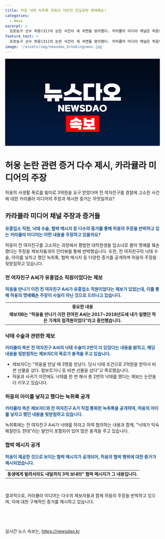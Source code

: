 ```yaml
---
title: 허웅 낙태 녹취록 유튜브 대반전 진실공방 명예훼손! 
categories:
  - News
excerpt: >
  프로농구 선수 허웅(31)의 논란 사건이 새 국면을 맞이했다. 카라큘라 미디어 채널은 허웅의 전 여자친구 A씨에 관한 증거를 공개하며 사건이 재조명될 전망이다. A씨는 유흥업소 직원이었고, 낙태 수술을 했다는 주장을 반박하며 그에 따른 구체적인 증거를 제시했다. 녹취록과 협박 메시지를 공개하며 사건의 실마리를 제시했다. 허웅의 이미지 추락은 불가피하지만 법적 공방에서는 유리한 국면을 맞이할 것으로 보인다.
feature_text: >
  프로농구 선수 허웅(31)의 논란 사건이 새 국면을 맞이했다. 카라큘라 미디어 채널은 허웅의 전 여자친구 A씨에 관한 증거를 공개하며 사건이 재조명될 전망이다. A씨는 유흥업소 직원이었고, 낙태 수술을 했다는 주장을 반박하며 그에 따른 구체적인 증거를 제시했다. 녹취록과 협박 메시지를 공개하며 사건의 실마리를 제시했다. 허웅의 이미지 추락은 불가피하지만 법적 공방에서는 유리한 국면을 맞이할 것으로 보인다.
image: '/assets/img/newsdao_breakingnews.jpg'
---
```


<p><img src="/assets/img/newsdao_breakingnews.jpg" alt="ranknews 속보" /></p>

<h1>허웅 논란 관련 증거 다수 제시, 카라큘라 미디어의 주장</h1>

<p data-ke-size="size16">허웅의 사생활 폭로를 빌미로 3억원을 요구 받았다며 전 여자친구를 경찰에 고소한 사건에 대한 카라큘라 미디어의 주장과 제시한 증거는 무엇일까요?</p>

<h2 data-ke-size="size26">카라큘라 미디어 채널 주장과 증거들</h2>

<p><b><span style="color: #1a5490;">유흥업소 직원, 낙태 수술, 협박 메시지 등 다수의 증거를 통해 허웅의 주장을 반박하고 있는 카라큘라 미디어는 어떤 내용을 주장하고 있을까요?</span></b></p>

<p>허웅이 전 여자친구를 고소하는 과정에서 평범한 대학원생을 업소녀로 몰아 명예를 훼손했다는 주장을 제보자들과의 인터뷰를 통해 반박했습니다. 또한, 전 여자친구의 낙태 수술, 아이를 낳자고 했던 녹취록, 협박 메시지 등 다양한 증거를 공개하며 허웅의 주장을 뒷받침하고 있습니다.</p>

<h3>전 여자친구 A씨가 유흥업소 직원이었다는 제보</h3>

<p><b><span style="color: #1a5490;">허웅을 만나기 이전 전 여자친구 A씨가 유흥업소 직원이었다는 제보가 있었는데, 이를 통해 허웅의 명예훼손 주장이 사실이 아닌 것으로 드러나고 있습니다.</span></b></p>

<table>
<tbody>
<tr>
<td style="text-align: center; height: 17px;"><b>중요한 내용</b></td>
</tr>
<tr>
<td style="text-align: center; height: 17px;"><b>제보자B는 “허웅을 만나기 이전 전여친 A씨는 2017~2018년도에 내가 일했던 작은 가게의 접객원이었다”라고 증언했습니다.</b></td>
</tr>
</tbody>
</table>

<h3>낙태 수술과 관련한 제보</h3>

<p><b><span style="color: #1a5490;">카라큘라 측은 전 여자친구 A씨의 낙태 수술이 2번이 더 있었다는 내용을 밝히고, 해당 내용을 뒷받침하는 제보자C의 폭로가 충격을 주고 있습니다.</span></b></p>

<ul>
<li>제보자C는 "허웅을 만날 때 3명을 만났다. 당시 낙태 조건으로 2억원을 받아서 비싼 선물을 샀다. 람보르기니 등 비싼 선물을 샀다”고 폭로했습니다.</li>
<li>허웅과 사귀기 이전에도 낙태를 한 번 해서 총 2번의 낙태를 했다는 제보는 논란을 더 키우고 있습니다.</li>
</ul>

<h3>허웅의 아이를 낳자고 했다는 녹취록 공개</h3>

<p><b><span style="color: #1a5490;">카라큘라 측은 제보자C와 전 여자친구 A가 직접 통화한 녹취록을 공개하여, 허웅의 아이를 낳자고 했던 내용을 뒷받침하고 있습니다.</span></b></p>

<p>녹취록에는 전 여자친구 A씨가 낙태를 하자고 하여 협의하는 내용과 함께, "낙태가 익숙해질만도 한데"라는 발언이 포함되어 있어 많은 충격을 주고 있습니다.</p>

<h3>협박 메시지 공개</h3>

<p><b><span style="color: #1a5490;">허웅이 제공한 것으로 보이는 협박 메시지가 공개되어, 허웅의 협박 행위에 대한 증거가 제시되었습니다.</span></b></p>

<table>
<tbody>
<tr>
<td style="text-align: center; height: 17px;"><b>동생에게 빌려서라도 내일까지 3억 보내라” 협박 메시지가 그 내용입니다.</b></td>
</tr>
</tbody>
</table>

<p data-ke-size="size16">&nbsp;</p>

<p data-ke-size="size16">결과적으로, 카라큘라 미디어는 다수의 제보자들과 함께 허웅의 주장을 반박하고 있으며, 이에 대한 구체적인 증거를 제시하고 있습니다.</p>

<p data-ke-size="size16">&nbsp;</p>

<p data-ke-size="size16">&nbsp;</p>
실시간 뉴스 속보는, <a href="https://newsdao.kr" rel="dofollow">https://newsdao.kr</a>


